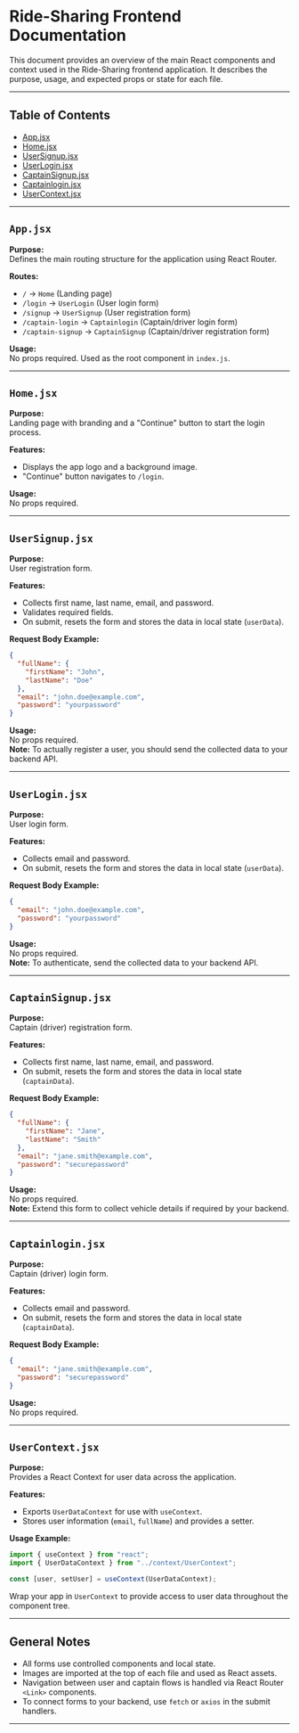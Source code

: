 # Ride-Sharing Frontend Documentation

This document provides an overview of the main React components and context used in the Ride-Sharing frontend application. It describes the purpose, usage, and expected props or state for each file.

---

## Table of Contents

- [App.jsx](#appjsx)
- [Home.jsx](#homexjsx)
- [UserSignup.jsx](#usersignupjsx)
- [UserLogin.jsx](#userloginjsx)
- [CaptainSignup.jsx](#captainsignupjsx)
- [Captainlogin.jsx](#captainloginjsx)
- [UserContext.jsx](#usercontextjsx)

---

## `App.jsx`

**Purpose:**  
Defines the main routing structure for the application using React Router.

**Routes:**

- `/` → `Home` (Landing page)
- `/login` → `UserLogin` (User login form)
- `/signup` → `UserSignup` (User registration form)
- `/captain-login` → `Captainlogin` (Captain/driver login form)
- `/captain-signup` → `CaptainSignup` (Captain/driver registration form)

**Usage:**  
No props required. Used as the root component in `index.js`.

---

## `Home.jsx`

**Purpose:**  
Landing page with branding and a "Continue" button to start the login process.

**Features:**

- Displays the app logo and a background image.
- "Continue" button navigates to `/login`.

**Usage:**  
No props required.

---

## `UserSignup.jsx`

**Purpose:**  
User registration form.

**Features:**

- Collects first name, last name, email, and password.
- Validates required fields.
- On submit, resets the form and stores the data in local state (`userData`).

**Request Body Example:**

```json
{
  "fullName": {
    "firstName": "John",
    "lastName": "Doe"
  },
  "email": "john.doe@example.com",
  "password": "yourpassword"
}
```

**Usage:**  
No props required.  
**Note:** To actually register a user, you should send the collected data to your backend API.

---

## `UserLogin.jsx`

**Purpose:**  
User login form.

**Features:**

- Collects email and password.
- On submit, resets the form and stores the data in local state (`userData`).

**Request Body Example:**

```json
{
  "email": "john.doe@example.com",
  "password": "yourpassword"
}
```

**Usage:**  
No props required.  
**Note:** To authenticate, send the collected data to your backend API.

---

## `CaptainSignup.jsx`

**Purpose:**  
Captain (driver) registration form.

**Features:**

- Collects first name, last name, email, and password.
- On submit, resets the form and stores the data in local state (`captainData`).

**Request Body Example:**

```json
{
  "fullName": {
    "firstName": "Jane",
    "lastName": "Smith"
  },
  "email": "jane.smith@example.com",
  "password": "securepassword"
}
```

**Usage:**  
No props required.  
**Note:** Extend this form to collect vehicle details if required by your backend.

---

## `Captainlogin.jsx`

**Purpose:**  
Captain (driver) login form.

**Features:**

- Collects email and password.
- On submit, resets the form and stores the data in local state (`captainData`).

**Request Body Example:**

```json
{
  "email": "jane.smith@example.com",
  "password": "securepassword"
}
```

**Usage:**  
No props required.

---

## `UserContext.jsx`

**Purpose:**  
Provides a React Context for user data across the application.

**Features:**

- Exports `UserDataContext` for use with `useContext`.
- Stores user information (`email`, `fullName`) and provides a setter.

**Usage Example:**

```jsx
import { useContext } from "react";
import { UserDataContext } from "../context/UserContext";

const [user, setUser] = useContext(UserDataContext);
```

Wrap your app in `UserContext` to provide access to user data throughout the component tree.

---

## General Notes

- All forms use controlled components and local state.
- Images are imported at the top of each file and used as React assets.
- Navigation between user and captain flows is handled via React Router `<Link>` components.
- To connect forms to your backend, use `fetch` or `axios` in the submit handlers.

---
